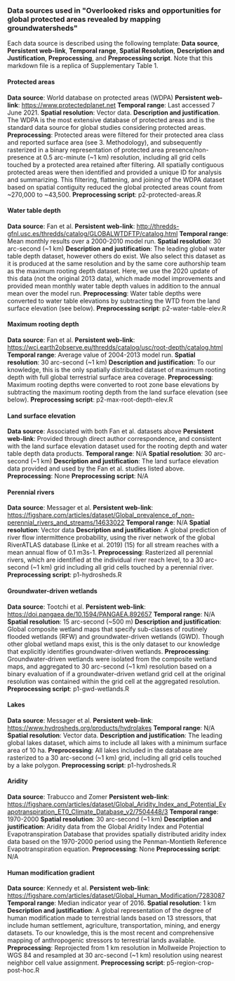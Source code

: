 ### Data sources used in "Overlooked risks and opportunities for global protected areas revealed by mapping groundwatersheds"

Each data source is described using the following template: **Data source**, **Persistent web-link**, **Temporal range**, **Spatial Resolution**, **Description and Justification**, **Preprocessing**, and **Preprocessing script**. Note that this markdown file is a replica of Supplementary Table 1. 

#### Protected areas
**Data source**: World database on protected areas (WDPA) 
**Persistent web-link**: <https://www.protectedplanet.net> 
**Temporal range**: Last accessed 7 June 2021. 
**Spatial resolution**: Vector data. 
**Description and justification**. The WDPA is the most extensive database of protected areas and is the standard data source for global studies considering protected areas. 
**Preprocessing**: Protected areas were filtered for their protected area class and reported surface area (see 3. Methodology), and subsequently rasterized in a binary representation of protected area presence/non-presence at 0.5 arc-minute (\~1 km) resolution, including all grid cells touched by a protected area retained after filtering. All spatially contiguous protected areas were then identified and provided a unique ID for analysis and summarizing. This filtering, flattening, and joining of the WDPA dataset based on spatial contiguity reduced the global protected areas count from \~270,000 to \~43,500. 
**Preprocessing script**: p2-protected-areas.R

#### Water table depth
**Data source**: Fan et al. 
**Persistent web-link**: <http://thredds-gfnl.usc.es/thredds/catalog/GLOBALWTDFTP/catalog.html> 
**Temporal range**: Mean monthly results over a 2000-2010 model run. 
**Spatial resolution**: 30 arc-second (\~1 km) 
**Description and justification**: The leading global water table depth dataset, however others do exist. We also select this dataset as it is produced at the same resolution and by the same core authorship team as the maximum rooting depth dataset. Here, we use the 2020 update of this data (not the original 2013 data), which made model improvements and provided mean monthly water table depth values in addition to the annual mean over the model run. 
**Preprocessing**: Water table depths were converted to water table elevations by subtracting the WTD from the land surface elevation (see below). 
**Preprocessing script**: p2-water-table-elev.R

#### Maximum rooting depth
**Data source**: Fan et al.
**Persistent web-link**: <https://wci.earth2observe.eu/thredds/catalog/usc/root-depth/catalog.html> 
**Temporal range**: Average value of 2004-2013 model run.
**Spatial resolution**: 30 arc-second (\~1 km) 
**Description and justification**: To our knowledge, this is the only spatially distributed dataset of maximum rooting depth with full global terrestrial surface area coverage.
**Preprocessing**: Maximum rooting depths were converted to root zone base elevations by subtracting the maximum rooting depth from the land surface elevation (see below). 
**Preprocessing script**: p2-max-root-depth-elev.R

#### Land surface elevation
**Data source**: Associated with both Fan et al. datasets above 
**Persistent web-link**: Provided through direct author correspondence, and consistent with the land surface elevation dataset used for the rooting depth and water table depth data products. 
**Temporal range**: N/A 
**Spatial resolution**: 30 arc-second (\~1 km) 
**Description and justification**: The land surface elevation data provided and used by the Fan et al. studies listed above. 
**Preprocessing**: None 
**Preprocessing script**: N/A

#### Perennial rivers 
**Data source**: Messager et al.
**Persistent web-link**: <https://figshare.com/articles/dataset/Global_prevalence_of_non-perennial_rivers_and_streams/14633022>
**Temporal range**: N/A 
**Spatial resolution**: Vector data 
**Description and justification**: A global prediction of river flow intermittence probability, using the river network of the global RiverATLAS database (Linke et al. 2019) (15) for all stream reaches with a mean annual flow of 0.1 m3s-1. 
**Preprocessing**: Rasterized all perennial rivers, which are identified at the individual river reach level, to a 30 arc-second (\~1 km) grid including all grid cells touched by a perennial river. 
**Preprocessing script**: p1-hydrosheds.R

#### Groundwater-driven wetlands
**Data source**: Tootchi et al. 
**Persistent web-link**: <https://doi.pangaea.de/10.1594/PANGAEA.892657> 
**Temporal range**: N/A 
**Spatial resolution**: 15 arc-second (\~500 m) 
**Description and justification**: Global composite wetland maps that specify sub-classes of routinely flooded wetlands (RFW) and groundwater-driven wetlands (GWD). Though other global wetland maps exist, this is the only dataset to our knowledge that explicitly identifies groundwater-driven wetlands. 
**Preprocessing**: Groundwater-driven wetlands were isolated from the composite wetland maps, and aggregated to 30 arc-second (\~1 km) resolution based on a binary evaluation of if a groundwater-driven wetland grid cell at the original resolution was contained within the grid cell at the aggregated resolution. 
**Preprocessing script**: p1-gwd-wetlands.R

#### Lakes
**Data source**: Messager et al. 
**Persistent web-link**: <https://www.hydrosheds.org/products/hydrolakes> 
**Temporal range**: N/A 
**Spatial resolution**: Vector data. 
**Description and justification**: The leading global lakes dataset, which aims to include all lakes with a minimum surface area of 10 ha. 
**Preprocessing**: All lakes included in the database are rasterized to a 30 arc-second (\~1 km) grid, including all grid cells touched by a lake polygon.
**Preprocessing script**: p1-hydrosheds.R

#### Aridity
**Data source**: Trabucco and Zomer 
**Persistent web-link**: <https://figshare.com/articles/dataset/Global_Aridity_Index_and_Potential_Evapotranspiration_ET0_Climate_Database_v2/7504448/3> 
**Temporal range**: 1970-2000 
**Spatial resolution**: 30 arc-second (\~1 km) 
**Description and justification**: Aridity data from the Global Aridity Index and Potential Evapotranspiration Database that provides spatially distributed aridity index data based on the 1970-2000 period using the Penman-Montieth Reference Evapotranspiration equation. 
**Preprocessing**: None 
**Preprocessing script**: N/A

#### Human modification gradient
**Data source**: Kennedy et al. 
**Persistent web-link**: <https://figshare.com/articles/dataset/Global_Human_Modification/7283087> 
**Temporal range**: Median indicator year of 2016. 
**Spatial resolution**: 1 km
**Description and justification**: A global representation of the degree of human modification made to terrestrial lands based on 13 stressors, that include human settlement, agriculture, transportation, mining, and energy datasets. To our knowledge, this is the most recent and comprehensive mapping of anthropogenic stressors to terrestrial lands available. 
**Preprocessing**: Reprojected from 1 km resolution in Mollweide Projection to WGS 84 and resampled at 30 arc-second (\~1 km) resolution using nearest neighbor cell value assignment. 
**Preprocessing script**: p5-region-crop-post-hoc.R
